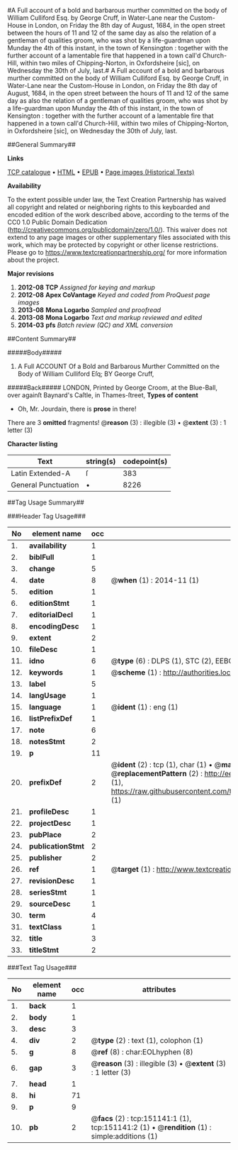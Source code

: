 #A Full account of a bold and barbarous murther committed on the body of William Culliford Esq. by George Cruff, in Water-Lane near the Custom-House in London, on Friday the 8th day of August, 1684, in the open street between the hours of 11 and 12 of the same day as also the relation of a gentleman of qualities groom, who was shot by a life-guardman upon Munday the 4th of this instant, in the town of Kensington : together with the further account of a lamentable fire that happened in a town call'd Church-Hill, within two miles of Chipping-Norton, in Oxfordsheire [sic], on Wednesday the 30th of July, last.#
A Full account of a bold and barbarous murther committed on the body of William Culliford Esq. by George Cruff, in Water-Lane near the Custom-House in London, on Friday the 8th day of August, 1684, in the open street between the hours of 11 and 12 of the same day as also the relation of a gentleman of qualities groom, who was shot by a life-guardman upon Munday the 4th of this instant, in the town of Kensington : together with the further account of a lamentable fire that happened in a town call'd Church-Hill, within two miles of Chipping-Norton, in Oxfordsheire [sic], on Wednesday the 30th of July, last.

##General Summary##

**Links**

[TCP catalogue](http://www.ota.ox.ac.uk/tcp/)  • 
[HTML](http://tei.it.ox.ac.uk/tcp/Texts-HTML/free/A84/A84949.html)  • 
[EPUB](http://tei.it.ox.ac.uk/tcp/Texts-EPUB/free/A84/A84949.epub) • 
[Page images (Historical Texts)](https://historicaltexts.jisc.ac.uk/eebo-42475450e)

**Availability**

To the extent possible under law, the Text Creation Partnership has waived all copyright and related or neighboring rights to this keyboarded and encoded edition of the work described above, according to the terms of the CC0 1.0 Public Domain Dedication (http://creativecommons.org/publicdomain/zero/1.0/). This waiver does not extend to any page images or other supplementary files associated with this work, which may be protected by copyright or other license restrictions. Please go to https://www.textcreationpartnership.org/ for more information about the project.

**Major revisions**

1. __2012-08__ __TCP__ *Assigned for keying and markup*
1. __2012-08__ __Apex CoVantage__ *Keyed and coded from ProQuest page images*
1. __2013-08__ __Mona Logarbo__ *Sampled and proofread*
1. __2013-08__ __Mona Logarbo__ *Text and markup reviewed and edited*
1. __2014-03__ __pfs__ *Batch review (QC) and XML conversion*

##Content Summary##

#####Body#####

1. A Full ACCOUNT Of a Bold and Barbarous Murther Committed on the Body of William Culliford Eſq; BY George Cruff,

#####Back#####
LONDON, Printed by George Croom, at the Blue-Ball, over againſt Baynard's Caſtle, in Thames-ſtreet, 
**Types of content**

  * Oh, Mr. Jourdain, there is **prose** in there!

There are 3 **omitted** fragments! 
 @__reason__ (3) : illegible (3)  •  @__extent__ (3) : 1 letter (3)

**Character listing**


|Text|string(s)|codepoint(s)|
|---|---|---|
|Latin Extended-A|ſ|383|
|General Punctuation|•|8226|

##Tag Usage Summary##

###Header Tag Usage###

|No|element name|occ|attributes|
|---|---|---|---|
|1.|__availability__|1||
|2.|__biblFull__|1||
|3.|__change__|5||
|4.|__date__|8| @__when__ (1) : 2014-11 (1)|
|5.|__edition__|1||
|6.|__editionStmt__|1||
|7.|__editorialDecl__|1||
|8.|__encodingDesc__|1||
|9.|__extent__|2||
|10.|__fileDesc__|1||
|11.|__idno__|6| @__type__ (6) : DLPS (1), STC (2), EEBO-CITATION (1), OCLC (1), VID (1)|
|12.|__keywords__|1| @__scheme__ (1) : http://authorities.loc.gov/ (1)|
|13.|__label__|5||
|14.|__langUsage__|1||
|15.|__language__|1| @__ident__ (1) : eng (1)|
|16.|__listPrefixDef__|1||
|17.|__note__|6||
|18.|__notesStmt__|2||
|19.|__p__|11||
|20.|__prefixDef__|2| @__ident__ (2) : tcp (1), char (1)  •  @__matchPattern__ (2) : ([0-9\-]+):([0-9IVX]+) (1), (.+) (1)  •  @__replacementPattern__ (2) : http://eebo.chadwyck.com/downloadtiff?vid=$1&page=$2 (1), https://raw.githubusercontent.com/textcreationpartnership/Texts/master/tcpchars.xml#$1 (1)|
|21.|__profileDesc__|1||
|22.|__projectDesc__|1||
|23.|__pubPlace__|2||
|24.|__publicationStmt__|2||
|25.|__publisher__|2||
|26.|__ref__|1| @__target__ (1) : http://www.textcreationpartnership.org/docs/. (1)|
|27.|__revisionDesc__|1||
|28.|__seriesStmt__|1||
|29.|__sourceDesc__|1||
|30.|__term__|4||
|31.|__textClass__|1||
|32.|__title__|3||
|33.|__titleStmt__|2||


###Text Tag Usage###

|No|element name|occ|attributes|
|---|---|---|---|
|1.|__back__|1||
|2.|__body__|1||
|3.|__desc__|3||
|4.|__div__|2| @__type__ (2) : text (1), colophon (1)|
|5.|__g__|8| @__ref__ (8) : char:EOLhyphen (8)|
|6.|__gap__|3| @__reason__ (3) : illegible (3)  •  @__extent__ (3) : 1 letter (3)|
|7.|__head__|1||
|8.|__hi__|71||
|9.|__p__|9||
|10.|__pb__|2| @__facs__ (2) : tcp:151141:1 (1), tcp:151141:2 (1)  •  @__rendition__ (1) : simple:additions (1)|
